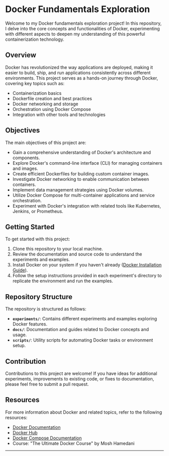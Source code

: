 # Docker Fundamentals Exploration

Welcome to my Docker fundamentals exploration project! In this repository, I delve into the core concepts and functionalities of Docker, experimenting with different aspects to deepen my understanding of this powerful containerization technology.

## Overview

Docker has revolutionized the way applications are deployed, making it easier to build, ship, and run applications consistently across different environments. This project serves as a hands-on journey through Docker, covering key topics such as:

- Containerization basics
- Dockerfile creation and best practices
- Docker networking and storage
- Orchestration using Docker Compose
- Integration with other tools and technologies

## Objectives

The main objectives of this project are:

- Gain a comprehensive understanding of Docker's architecture and components.
- Explore Docker's command-line interface (CLI) for managing containers and images.
- Create efficient Dockerfiles for building custom container images.
- Investigate Docker networking to enable communication between containers.
- Implement data management strategies using Docker volumes.
- Utilize Docker Compose for multi-container applications and service orchestration.
- Experiment with Docker's integration with related tools like Kubernetes, Jenkins, or Prometheus.

## Getting Started

To get started with this project:

1. Clone this repository to your local machine.
2. Review the documentation and source code to understand the experiments and examples.
3. Install Docker on your system if you haven't already ([Docker Installation Guide](https://docs.docker.com/get-docker/)).
4. Follow the setup instructions provided in each experiment's directory to replicate the environment and run the examples.

## Repository Structure

The repository is structured as follows:

- **`experiments/`**: Contains different experiments and examples exploring Docker features.
- **`docs/`**: Documentation and guides related to Docker concepts and usage.
- **`scripts/`**: Utility scripts for automating Docker tasks or environment setup.

## Contribution

Contributions to this project are welcome! If you have ideas for additional experiments, improvements to existing code, or fixes to documentation, please feel free to submit a pull request.

## Resources

For more information about Docker and related topics, refer to the following resources:

- [Docker Documentation](https://docs.docker.com/)
- [Docker Hub](https://hub.docker.com/)
- [Docker Compose Documentation](https://docs.docker.com/compose/)
- Course: "The Ultimate Docker Course" by Mosh Hamedani

---
